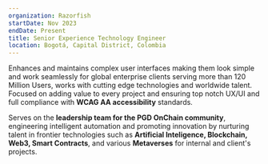 ```yaml
---
organization: Razorfish
startDate: Nov 2023
endDate: Present
title: Senior Experience Technology Engineer
location: Bogotá, Capital District, Colombia
---
```


Enhances and maintains complex user interfaces making them look simple and work seamlessly for global enterprise clients serving more than 120 Million Users, works with cutting edge technologies and worldwide talent. Focused on adding value to every project and ensuring top notch UX/UI and full compliance with **WCAG AA accessibility** standards. 

Serves on the **leadership team for the PGD OnChain community**, engineering intelligent automation and promoting innovation by nurturing talent in frontier technologies such as **Artificial Inteligence, Blockchain, Web3, Smart Contracts**, and various **Metaverses** for internal and client's projects.
